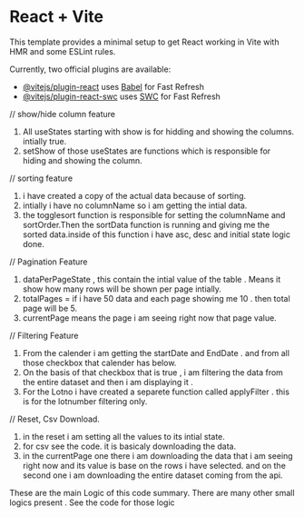 # React + Vite

This template provides a minimal setup to get React working in Vite with HMR and some ESLint rules.

Currently, two official plugins are available:

- [@vitejs/plugin-react](https://github.com/vitejs/vite-plugin-react/blob/main/packages/plugin-react/README.md) uses [Babel](https://babeljs.io/) for Fast Refresh
- [@vitejs/plugin-react-swc](https://github.com/vitejs/vite-plugin-react-swc) uses [SWC](https://swc.rs/) for Fast Refresh

// show/hide column feature
1. All useStates starting with show is for hidding and showing the columns. intially true.
2. setShow of those useStates are functions which is responsible for hiding and showing the column. 

// sorting feature
1. i have created a copy of the actual data because of sorting. 
2. intially i have no columnName so i am getting the intial data.
3. the togglesort function is responsible for setting the columnName and sortOrder.Then the sortData function is running and giving me the sorted data.inside of this function i have asc, desc and initial state logic done.

// Pagination Feature
1. dataPerPageState , this contain the intial value of the table . Means it show how many rows will be shown per page intially.
2. totalPages = if i have 50 data and each page showing me 10 . then total page will be 5.
3. currentPage means the page i am seeing right now that page value. 

//  Filtering Feature
1. From the calender i am getting the startDate and EndDate . and from all those checkbox that calender has below.
2. On the basis of that checkbox that is true , i am filtering the data from the entire dataset and then i am displaying it .
3. For the Lotno i have created a separete function called applyFilter . this is for the lotnumber filtering only.

// Reset, Csv Download.
1. in the reset i am setting all the values to its intial state.
2. for csv see the code. it is basicaly downloading the data.
3. in the currentPage one there i am downloading the data that i am seeing right now and its value is base on the rows i have selected. and on the second one i am downloading the entire dataset coming from the api.

These are the main Logic of this code summary. There are many other small logics present . See the code for those logic

